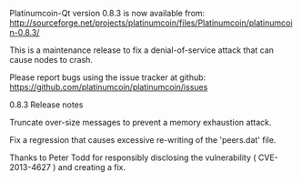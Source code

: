 Platinumcoin-Qt version 0.8.3 is now available from:
  http://sourceforge.net/projects/platinumcoin/files/Platinumcoin/platinumcoin-0.8.3/

This is a maintenance release to fix a denial-of-service attack that
can cause nodes to crash.

Please report bugs using the issue tracker at github:
  https://github.com/platinumcoin/platinumcoin/issues

0.8.3 Release notes

Truncate over-size messages to prevent a memory exhaustion attack.

Fix a regression that causes excessive re-writing of the 'peers.dat' file.


Thanks to Peter Todd for responsibly disclosing the vulnerability
( CVE-2013-4627 ) and creating a fix.
